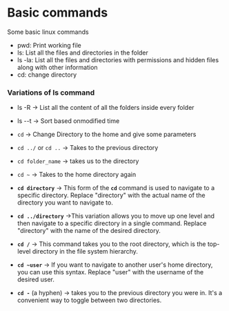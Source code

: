 # Basic commands

Some basic linux commands

- pwd: Print working file
- ls: List all the files and directories in the folder
- ls -la: List all the files and directories with permissions and hidden files along with other information
- cd: change directory

### Variations of ls command

- ls -R → List all the content of all the folders inside every folder
- ls --t → Sort based onmodified time
- `cd` → Change Directory to the home and give some parameters

- `cd ../` or `cd ..` → Takes to the previous directory

- `cd folder_name` → takes us to the directory

- `cd ~` → Takes to the home directory again

- **`cd directory`** → This form of the **`cd`** command is used to navigate to a specific directory. Replace "directory" with the actual name of the directory you want to navigate to.

- **`cd ../directory`** →This variation allows you to move up one level and then navigate to a specific directory in a single command. Replace "directory" with the name of the desired directory.

- **`cd /`** → This command takes you to the root directory, which is the top-level directory in the file system hierarchy.

- **`cd ~user`** → If you want to navigate to another user's home directory, you can use this syntax. Replace "user" with the username of the desired user.

- **`cd -`** (a hyphen) → takes you to the previous directory you were in. It's a convenient way to toggle between two directories.
